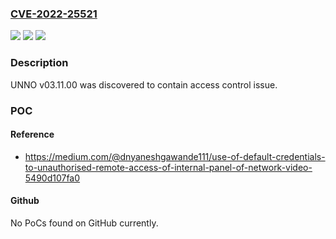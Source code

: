 ### [CVE-2022-25521](https://cve.mitre.org/cgi-bin/cvename.cgi?name=CVE-2022-25521)
![](https://img.shields.io/static/v1?label=Product&message=n%2Fa&color=blue)
![](https://img.shields.io/static/v1?label=Version&message=n%2Fa&color=blue)
![](https://img.shields.io/static/v1?label=Vulnerability&message=n%2Fa&color=brighgreen)

### Description

UNNO v03.11.00 was discovered to contain access control issue.

### POC

#### Reference
- https://medium.com/@dnyaneshgawande111/use-of-default-credentials-to-unauthorised-remote-access-of-internal-panel-of-network-video-5490d107fa0

#### Github
No PoCs found on GitHub currently.

